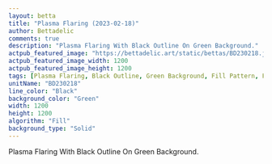 ```yaml
---
layout: betta
title: "Plasma Flaring (2023-02-18)"
author: Bettadelic
comments: true
description: "Plasma Flaring With Black Outline On Green Background."
actpub_featured_image: "https://bettadelic.art/static/bettas/BD230218.jpg"
actpub_featured_image_width: 1200
actpub_featured_image_height: 1200
tags: [Plasma Flaring, Black Outline, Green Background, Fill Pattern, February 2023]
unitName: "BD230218"
line_color: "Black"
background_color: "Green"
width: 1200
height: 1200
algorithm: "Fill"
background_type: "Solid"
---
```


Plasma Flaring With Black Outline On Green Background.
